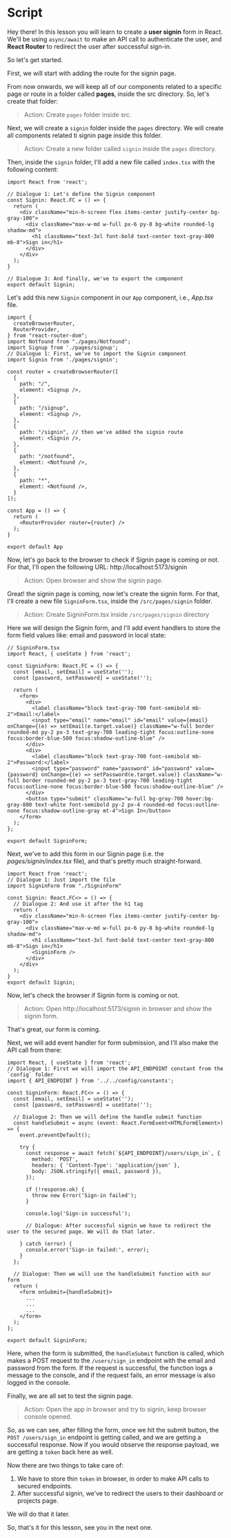# Script
Hey there! In this lesson you will learn to create a **user signin** form in React. We'll be using `async/await` to make an API call to authenticate the user, and **React Router** to redirect the user after successful sign-in.

So let's get started.

First, we will start with adding the route for the signin page. 

From now onwards, we will keep all of our components related to a specific page or route in a folder called **pages**, inside the src directory. So, let's create that folder:
> Action: Create `pages` folder inside src.

Next, we will create a `signin` folder inside the `pages` directory. We will create all components related ti signin page inside this folder.
> Action: Create a new folder called `signin` inside the `pages` directory.

Then, inside the `signin` folder, I'll add a new file called `index.tsx` with the following content:
```tsx
import React from 'react';

// Dialogue 1: Let's define the Signin component
const Signin: React.FC = () => {
  return (
    <div className="min-h-screen flex items-center justify-center bg-gray-100">
      <div className="max-w-md w-full px-6 py-8 bg-white rounded-lg shadow-md">
        <h1 className="text-3xl font-bold text-center text-gray-800 mb-8">Sign in</h1>
      </div>
    </div>
  );
}

// Dialogue 3: And finally, we've to export the component
export default Signin;
```

Let's add this new `Signin` component in our `App` component, i.e., _App.tsx_ file.
```tsx
import {
  createBrowserRouter,
  RouterProvider,
} from "react-router-dom";
import Notfound from "./pages/Notfound";
import Signup from './pages/signup';
// Dialogue 1: First, we've to import the Signin component
import Signin from './pages/signin';

const router = createBrowserRouter([
  {
    path: "/",
    element: <Signup />,
  },
  {
    path: "/signup",
    element: <Signup />,
  },
  {
    path: "/signin", // then we've added the signin route
    element: <Signin />,
  },
  {
    path: "/notfound",
    element: <Notfound />,
  },
  {
    path: "*",
    element: <Notfound />,
  }
]);

const App = () => {
  return (
    <RouterProvider router={router} />
  );
}

export default App
```
Now, let's go back to the browser to check if Signin page is coming or not. For that, I'll open the following URL: http://localhost:5173/signin
> Action: Open browser and show the signin page.

Great! the signin page is coming, now let's create the signin form. For that, I'll create a new file `SigninForm.tsx`, inside the `/src/pages/signin` folder.

> Action: Create SigninForm.tsx inside `/src/pages/signin` directory

Here we will design the Signin form, and I'll add event handlers to store the form field values like: email and password in local state:
```tsx
// SigninForm.tsx
import React, { useState } from 'react';

const SigninForm: React.FC = () => {
  const [email, setEmail] = useState('');
  const [password, setPassword] = useState('');

  return (
    <form>
      <div>
        <label className="block text-gray-700 font-semibold mb-2">Email:</label>
        <input type="email" name="email" id="email" value={email} onChange={(e) => setEmail(e.target.value)} className="w-full border rounded-md py-2 px-3 text-gray-700 leading-tight focus:outline-none focus:border-blue-500 focus:shadow-outline-blue" />
      </div>
      <div>
        <label className="block text-gray-700 font-semibold mb-2">Password:</label>
        <input type="password" name="password" id="password" value={password} onChange={(e) => setPassword(e.target.value)} className="w-full border rounded-md py-2 px-3 text-gray-700 leading-tight focus:outline-none focus:border-blue-500 focus:shadow-outline-blue" />
      </div>
      <button type="submit" className="w-full bg-gray-700 hover:bg-gray-800 text-white font-semibold py-2 px-4 rounded-md focus:outline-none focus:shadow-outline-gray mt-4">Sign In</button>
    </form>
  );
};

export default SigninForm;
```

Next, we've to add this form in our Signin page (i.e. the *pages/signin/index.tsx* file), and that's pretty much straight-forward.
```tsx
import React from 'react';
// Dialogue 1: Just import the file
import SigninForm from "./SigninForm"

const Signin: React.FC<> = () => {
  // Dialogue 2: And use it after the h1 tag
  return (
    <div className="min-h-screen flex items-center justify-center bg-gray-100">
      <div className="max-w-md w-full px-6 py-8 bg-white rounded-lg shadow-md">
        <h1 className="text-3xl font-bold text-center text-gray-800 mb-8">Sign in</h1>
        <SigninForm />
      </div>
    </div>
  );
}
export default Signin;
```
Now, let's check the browser if Signin form is coming or not.
> Action: Open http://localhost:5173/signin in browser and show the signin form.

That's great, our form is coming.

Next, we will add event handler for form submission, and I'll also make the API call from there:

```tsx
import React, { useState } from 'react';
// Dialogue 1: First we will import the API_ENDPOINT constant from the `config` folder
import { API_ENDPOINT } from '../../config/constants';

const SigninForm: React.FC<> = () => {
  const [email, setEmail] = useState('');
  const [password, setPassword] = useState('');

  // Dialogue 2: Then we will define the handle submit function
  const handleSubmit = async (event: React.FormEvent<HTMLFormElement>) => {
    event.preventDefault();

    try {
      const response = await fetch(`${API_ENDPOINT}/users/sign_in`, {
        method: 'POST',
        headers: { 'Content-Type': 'application/json' },
        body: JSON.stringify({ email, password }),
      });

      if (!response.ok) {
        throw new Error('Sign-in failed');
      }

      console.log('Sign-in successful');
      
      // Dialogue: After successful signin we have to redirect the user to the secured page. We will do that later.

    } catch (error) {
      console.error('Sign-in failed:', error);
    }
  };

  // Dialogue: Then we will use the handleSubmit function with our form
  return (
    <form onSubmit={handleSubmit}>
      ...
      ...
      ...
    </form>
  );
};

export default SigninForm;
```
Here, when the form is submitted, the `handleSubmit` function is called, which makes a POST request to the `/users/sign_in` endpoint with the email and password from the form. If the request is successful, the function logs a message to the console, and if the request fails, an error message is also logged in the console.

Finally, we are all set to test the signin page.
> Action: Open the app in browser and try to signin, keep browser console opened.

So, as we can see, after filling the form, once we hit the submit button, the `POST /users/sign_in` endpoint is getting called, and we are getting a successful response.
Now if you would observe the response payload, we are getting a `token` back here as well. 

Now there are two things to take care of:
1. We have to store thin `token` in browser, in order to make API calls to secured endpoints.
2. After successful signin, we've to redirect the users to their dashboard or projects page.

We will do that it later.

So, that's it for this lesson, see you in the next one.
